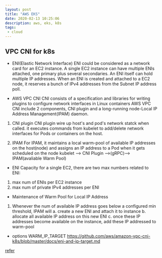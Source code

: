 ```yaml
---
layout: post
title: "AWS EKS"
date: 2020-02-13 10:25:06
description: aws, eks, k8s
tags:
 - cloud
---
```


## VPC CNI for k8s
- ENI(Elastic Network Interface)
ENI could be considered as a network card for an EC2 instance. A single EC2 instance can have multiple ENIs attached, one primary plus several secondaries.
An ENI itself can hold multiple IP addresses.
When an ENI is created and attached to a EC2 node, it reserves a bunch of IPv4 addresses from the Subnet IP address poll.

- AWS VPC CNI
CNI consists of a specification and libraries for writing plugins to configure network interfaces in Linux containers
AWS VPC CNI include 2 components, CNI plugin and a long-running node-Local IP Address Management(IPAM) daemon.

1. CNI plugin
CNI plugin wire up host's and pod's network statck when called. it executes commands from kubelet to add/delete network interfaces for Pods or containers on the host.

2. IPAM
For IPAM, it maintains a local warm-pool of available IP addresses on the host(node) and assigns an IP address to a Pod when it gets scheduled on the node
kubelet --> CNI Plugin -->(gRPC)--> IPAM(avaliable Warm Pool)

- ENI Capacity
for a single EC2, there are two max numbers related to ENI:
1. max num of ENIs per EC2 instance
2. max num of private IPv4 addresses per ENI

- Maintenance of Warm Pool for Local IP Address
1. Whenever the num of available IP address goes below a configured min threshold, IPAM will
a. create a new ENI and attach it to instance
b. allocate all available IP address on this new ENI
c. once these IP addresses become available on the instance, add these IP addressed to warm-pool

- options
WARM_IP_TARGET
https://github.com/aws/amazon-vpc-cni-k8s/blob/master/docs/eni-and-ip-target.md

[refer](https://docs.aws.amazon.com/eks/latest/userguide/pod-networking.html)
